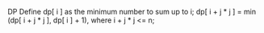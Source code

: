 DP 
Define dp[ i ] as the minimum number to sum up to i;
dp[ i + j * j ] = min (dp[ i + j * j ], dp[ i ] + 1), where i + j * j <= n; 